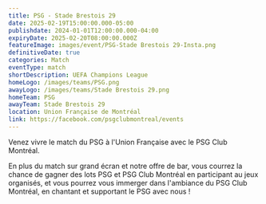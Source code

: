 ```yaml
---
title: PSG - Stade Brestois 29
date: 2025-02-19T15:00:00.000-05:00
publishdate: 2024-01-01T12:00:00.000-04:00
expiryDate: 2025-02-20T08:00:00.000Z
featureImage: images/event/PSG-Stade Brestois 29-Insta.png
definitiveDate: true
categories: Match
eventType: match
shortDescription: UEFA Champions League
homeLogo: /images/teams/PSG.png
awayLogo: /images/teams/Stade Brestois 29.png
homeTeam: PSG
awayTeam: Stade Brestois 29
location: Union Française de Montréal
link: https://facebook.com/psgclubmontreal/events
---
```


Venez vivre le match du PSG à l'Union Française avec le PSG Club Montréal.

En plus du match sur grand écran et notre offre de bar, vous courrez la chance de gagner des lots PSG et PSG Club Montréal en participant au jeux organisés, et vous pourrez vous immerger dans l'ambiance du PSG Club Montréal, en chantant et supportant le PSG avec nous !
